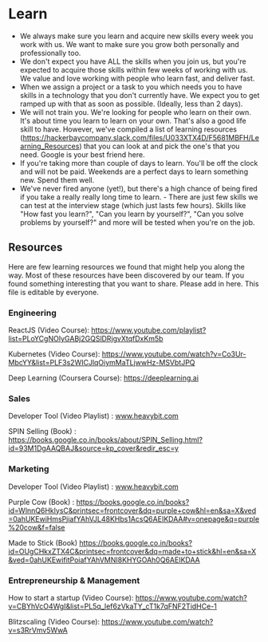 # Learn

- We always make sure you learn and acquire new skills every week you work with us. We want to make sure you grow both personally and professionally too.
- We don't expect you have ALL the skills when you join us, but you're expected to acquire those skills within few weeks of working with us. We value and love working with people who learn fast, and deliver fast.
- When we assign a project or a task to you which needs you to have skills in a technology that you don't currently have. We expect you to get ramped up with that as soon as possible. (Ideally, less than 2 days).
- We will not train you. We're looking for people who learn on their own. It's about time you learn to learn on your own. That's also a good life skill to have. However, we've compiled a list of learning resources (https://hackerbaycompany.slack.com/files/U033XTX4D/F5681MBFH/Learning_Resources) that you can look at and pick the one's that you need. Google is your best friend here.
- If you're taking more than couple of days to learn. You'll be off the clock and will not be paid. Weekends are a perfect days to learn something new. Spend them well.
- We've never fired anyone (yet!), but there's a high chance of being fired if you take a really really long time to learn. - There are just few skills we can test at the interview stage (which just lasts few hours). Skills like "How fast you learn?", "Can you learn by yourself?", "Can you solve problems by yourself?" and more will be tested when you're on the job.


## Resources

Here are few learning resources we found that might help you along the way. Most of these resources have been discovered by our team. If you found something interesting that you want to share. Please add in here. This file is editable by everyone.

### Engineering

ReactJS (Video Course): https://www.youtube.com/playlist?list=PLoYCgNOIyGABj2GQSlDRjgvXtqfDxKm5b

Kubernetes (Video Course): https://www.youtube.com/watch?v=Co3Ur-MbcYY&list=PLF3s2WICJlqOiymMaTLjwwHz-MSVbtJPQ

Deep Learning (Coursera Course): https://deeplearning.ai


### Sales
Developer Tool (Video Playlist) : www.heavybit.com

SPIN Selling (Book) : https://books.google.co.in/books/about/SPIN_Selling.html?id=93M1DgAAQBAJ&source=kp_cover&redir_esc=y


### Marketing
Developer Tool (Video Playlist) : www.heavybit.com

Purple Cow (Book) : https://books.google.co.in/books?id=WlnnQ6HklysC&printsec=frontcover&dq=purple+cow&hl=en&sa=X&ved=0ahUKEwiHmsPjiafYAhVJL48KHbs1AcsQ6AEIKDAA#v=onepage&q=purple%20cow&f=false

Made to Stick (Book) https://books.google.co.in/books?id=OUgCHkxZTX4C&printsec=frontcover&dq=made+to+stick&hl=en&sa=X&ved=0ahUKEwifitPoiafYAhVMNI8KHYGOAh0Q6AEIKDAA


### Entrepreneurship & Management
How to start a startup (Video Course): https://www.youtube.com/watch?v=CBYhVcO4WgI&list=PL5q_lef6zVkaTY_cT1k7qFNF2TidHCe-1

Blitzscaling (Video Course): https://www.youtube.com/watch?v=s3RrVmv5WwA
